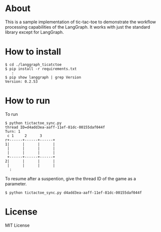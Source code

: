 # About
This is a sample implementation of tic-tac-toe to demonstrate the workflow processing capabilities of the LangGraph.
It works with just the standard library except for LangGraph.

# How to install

```Console
$ cd ./langgraph_ticatctoe
$ pip install -r requirements.txt
   :
$ pip show langgraph | grep Version
Version: 0.2.53
```


# How to run

To run
```Console
$ python tictactoe_sync.py
thread ID=d4add3ea-aaff-11ef-81dc-00155daf044f
Turn: 1
 c 1     2      3
r+------+------+------+
1|      |      |      |
 |      |      |      |
 |      |      |      |
 +------+------+------+
2|      |      |      |
 |      |      |      |
  :
```


To resume after a suspention, give the thread ID of the game as a parameter.

```Console
$ python tictactoe_sync.py d4add3ea-aaff-11ef-81dc-00155daf044f 
```


# License

MIT License
